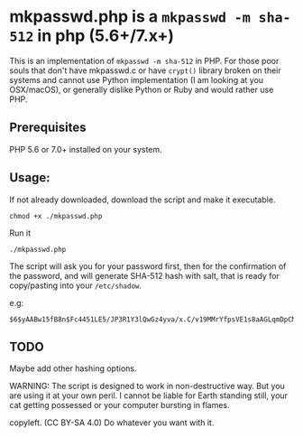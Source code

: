 # mkpasswd.php is a `mkpasswd -m sha-512` in php (5.6+/7.x+)
This is an implementation of `mkpasswd -m sha-512` in PHP.
For those poor souls that don't have mkpasswd.c or have `crypt()` library broken on their systems and cannot use Python implementation (I am looking at you OSX/macOS), or generally dislike Python or Ruby and would rather use PHP.

## Prerequisites
PHP 5.6 or 7.0+ installed on your system.

## Usage:
If not already downloaded, download the script and make it executable.

```
chmod +x ./mkpasswd.php
```

Run it
```
./mkpasswd.php
```

The script will ask you for your password first, then for the confirmation of the password, and will generate SHA-512 hash with salt, that is ready for copy/pasting into your `/etc/shadow`.

e.g:

```
$6$yAABw15fB8n$Fc4451LE5/JP3R1Y3lQwGz4yva/x.C/v19MMrYfpsVE1s8aAGLqmDpCMKqAg/gT2PaK428smreEszKYUXcgkn1
```


## TODO
Maybe add other hashing options.

WARNING: The script is designed to work in non-destructive way. But you are using it at your own peril. I cannot be liable for Earth standing still, your cat getting possessed or your computer bursting in flames.

copyleft. (CC BY-SA 4.0) Do whatever you want with it.
